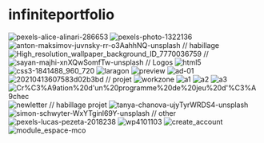 # infiniteportfolio

![pexels-alice-alinari-286653](https://github.com/magicickey/infiniteportfolio/blob/main/pexels-alice-alinari-2866531.jpg?raw=true)
![pexels-photo-1322136](https://github.com/magicickey/infiniteportfolio/blob/main/pexels-photo-1322136.jpeg?raw=true)
![anton-maksimov-juvnsky-rr-o3AahhNQ-unsplash](https://github.com/magicickey/infiniteportfolio/blob/main/anton-maksimov-juvnsky-rr-o3AahhNQ-unsplash.jpg?raw=true)
// habillage
![High_resolution_wallpaper_background_ID_7770036759](https://github.com/magicickey/infiniteportfolio/blob/main/High_resolution_wallpaper_background_ID_77700367591.jpg?raw=true)
//
![sayan-majhi-xnXQwSomfTw-unsplash](https://github.com/magicickey/infiniteportfolio/blob/main/sayan-majhi-xnXQwSomfTw-unsplash.jpg?raw=true)
// Logos
![html5](https://github.com/magicickey/infiniteportfolio/blob/main/html5.png?raw=true)
![css3-1841488_960_720](https://github.com/magicickey/infiniteportfolio/blob/main/css3-1841488_960_720.webp?raw=true)
![laragon](https://github.com/magicickey/infiniteportfolio/blob/main/laragon.jpg?raw=true)
![preview](https://github.com/magicickey/infiniteportfolio/blob/main/preview.png?raw=true)
![ad-01](https://github.com/magicickey/infiniteportfolio/blob/main/ad-01-.webp?raw=true)
![20210413607583d02b3bd](https://github.com/magicickey/infiniteportfolio/blob/main/20210413607583d02b3bd.jpeg?raw=true)
// projet
![workzone](https://github.com/magicickey/infiniteportfolio/blob/main/workzone.jpeg?raw=true)
![a1](https://github.com/magicickey/infiniteportfolio/blob/main/a1.jpeg?raw=true)
![a2](https://github.com/magicickey/infiniteportfolio/blob/main/a2.jpeg?raw=true)
![a3](https://github.com/magicickey/infiniteportfolio/blob/main/a3.jpeg?raw=true)
![Cr%C3%A9ation%20d'un%20programme%20de%20jeu%20d'%C3%A9chec](https://github.com/magicickey/infiniteportfolio/blob/main/Cr%C3%A9ation%20d'un%20programme%20de%20jeu%20d'%C3%A9chec.png?raw=true)
![newletter](https://github.com/magicickey/infiniteportfolio/blob/main/newletter.jpeg?raw=true)
// habillage projet
![tanya-chanova-ujyTyrWRDS4-unsplash](https://github.com/magicickey/infiniteportfolio/blob/main/tanya-chanova-ujyTyrWRDS4-unsplash.jpg?raw=true)
![simon-schwyter-WxYTginl69Y-unsplash](https://github.com/magicickey/infiniteportfolio/blob/main/simon-schwyter-WxYTginl69Y-unsplash.jpg?raw=true)
// other
![pexels-lucas-pezeta-2018238](https://github.com/magicickey/infiniteportfolio/blob/main/pexels-lucas-pezeta-2018238.jpg?raw=true)
![wp4101103](https://github.com/magicickey/infiniteportfolio/blob/main/wp4101103.png?raw=true)
![create_account](https://github.com/magicickey/infiniteportfolio/blob/main/module_create_account.jpeg?raw=true)
![module_espace-mco](https://github.com/magicickey/infiniteportfolio/blob/main/module_espace-mco.jpeg?raw=true)
![]()
